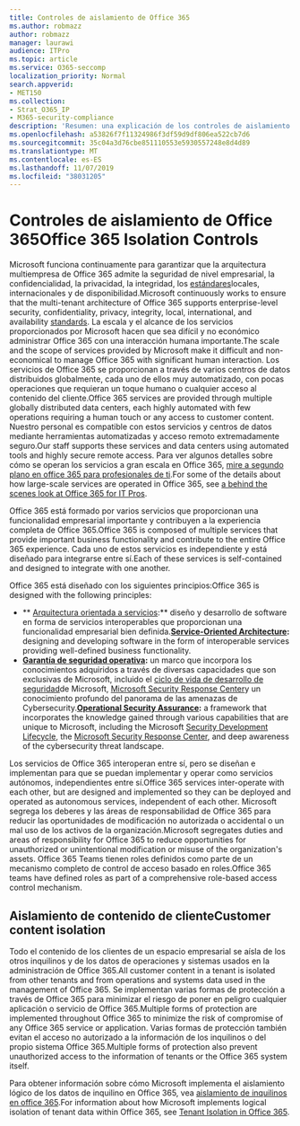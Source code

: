 ```yaml
---
title: Controles de aislamiento de Office 365
ms.author: robmazz
author: robmazz
manager: laurawi
audience: ITPro
ms.topic: article
ms.service: O365-seccomp
localization_priority: Normal
search.appverid:
- MET150
ms.collection:
- Strat_O365_IP
- M365-security-compliance
description: 'Resumen: una explicación de los controles de aislamiento en Office 365.'
ms.openlocfilehash: a53826f7f11324986f3df59d9df806ea522cb7d6
ms.sourcegitcommit: 35c04a3d76cbe851110553e5930557248e8d4d89
ms.translationtype: MT
ms.contentlocale: es-ES
ms.lasthandoff: 11/07/2019
ms.locfileid: "38031205"
---
```

# <a name="office-365-isolation-controls"></a><span data-ttu-id="d72c6-103">Controles de aislamiento de Office 365</span><span class="sxs-lookup"><span data-stu-id="d72c6-103">Office 365 Isolation Controls</span></span> 

<span data-ttu-id="d72c6-104">Microsoft funciona continuamente para garantizar que la arquitectura multiempresa de Office 365 admite la seguridad de nivel empresarial, la confidencialidad, la privacidad, la integridad, los [estándares](https://www.microsoft.com/TrustCenter/Compliance?service=Office#Icons)locales, internacionales y de disponibilidad.</span><span class="sxs-lookup"><span data-stu-id="d72c6-104">Microsoft continuously works to ensure that the multi-tenant architecture of Office 365 supports enterprise-level security, confidentiality, privacy, integrity, local, international, and availability [standards](https://www.microsoft.com/TrustCenter/Compliance?service=Office#Icons).</span></span> <span data-ttu-id="d72c6-105">La escala y el alcance de los servicios proporcionados por Microsoft hacen que sea difícil y no económico administrar Office 365 con una interacción humana importante.</span><span class="sxs-lookup"><span data-stu-id="d72c6-105">The scale and the scope of services provided by Microsoft make it difficult and non-economical to manage Office 365 with significant human interaction.</span></span> <span data-ttu-id="d72c6-106">Los servicios de Office 365 se proporcionan a través de varios centros de datos distribuidos globalmente, cada uno de ellos muy automatizado, con pocas operaciones que requieran un toque humano o cualquier acceso al contenido del cliente.</span><span class="sxs-lookup"><span data-stu-id="d72c6-106">Office 365 services are provided through multiple globally distributed data centers, each highly automated with few operations requiring a human touch or any access to customer content.</span></span> <span data-ttu-id="d72c6-107">Nuestro personal es compatible con estos servicios y centros de datos mediante herramientas automatizadas y acceso remoto extremadamente seguro.</span><span class="sxs-lookup"><span data-stu-id="d72c6-107">Our staff supports these services and data centers using automated tools and highly secure remote access.</span></span> <span data-ttu-id="d72c6-108">Para ver algunos detalles sobre cómo se operan los servicios a gran escala en Office 365, [mire a segundo plano en office 365 para profesionales de ti](https://channel9.msdn.com/Events/SharePoint-Conference/2014/SPC202).</span><span class="sxs-lookup"><span data-stu-id="d72c6-108">For some of the details about how large-scale services are operated in Office 365, see [a behind the scenes look at Office 365 for IT Pros](https://channel9.msdn.com/Events/SharePoint-Conference/2014/SPC202).</span></span>

<span data-ttu-id="d72c6-109">Office 365 está formado por varios servicios que proporcionan una funcionalidad empresarial importante y contribuyen a la experiencia completa de Office 365.</span><span class="sxs-lookup"><span data-stu-id="d72c6-109">Office 365 is composed of multiple services that provide important business functionality and contribute to the entire Office 365 experience.</span></span> <span data-ttu-id="d72c6-110">Cada uno de estos servicios es independiente y está diseñado para integrarse entre sí.</span><span class="sxs-lookup"><span data-stu-id="d72c6-110">Each of these services is self-contained and designed to integrate with one another.</span></span>

<span data-ttu-id="d72c6-111">Office 365 está diseñado con los siguientes principios:</span><span class="sxs-lookup"><span data-stu-id="d72c6-111">Office 365 is designed with the following principles:</span></span>

 - <span data-ttu-id="d72c6-112">\*\* [Arquitectura orientada a servicios](https://msdn.microsoft.com/library/aa480021.aspx):\*\* diseño y desarrollo de software en forma de servicios interoperables que proporcionan una funcionalidad empresarial bien definida.</span><span class="sxs-lookup"><span data-stu-id="d72c6-112">**[Service-Oriented Architecture](https://msdn.microsoft.com/library/aa480021.aspx):** designing and developing software in the form of interoperable services providing well-defined business functionality.</span></span>
 - <span data-ttu-id="d72c6-113">**[Garantía de seguridad operativa](https://www.microsoft.com/download/details.aspx?id=40872):** un marco que incorpora los conocimientos adquiridos a través de diversas capacidades que son exclusivas de Microsoft, incluido el [ciclo de vida de desarrollo de seguridad](https://www.microsoft.com/sdl/default.aspx)de Microsoft, [Microsoft Security Response Center](https://technet.microsoft.com/library/dn440717.aspx)y un conocimiento profundo del panorama de las amenazas de Cybersecurity.</span><span class="sxs-lookup"><span data-stu-id="d72c6-113">**[Operational Security Assurance](https://www.microsoft.com/download/details.aspx?id=40872):** a framework that incorporates the knowledge gained through various capabilities that are unique to Microsoft, including the Microsoft [Security Development Lifecycle](https://www.microsoft.com/sdl/default.aspx), the [Microsoft Security Response Center](https://technet.microsoft.com/library/dn440717.aspx), and deep awareness of the cybersecurity threat landscape.</span></span>

<span data-ttu-id="d72c6-114">Los servicios de Office 365 interoperan entre sí, pero se diseñan e implementan para que se puedan implementar y operar como servicios autónomos, independientes entre sí.</span><span class="sxs-lookup"><span data-stu-id="d72c6-114">Office 365 services inter-operate with each other, but are designed and implemented so they can be deployed and operated as autonomous services, independent of each other.</span></span> <span data-ttu-id="d72c6-115">Microsoft segrega los deberes y las áreas de responsabilidad de Office 365 para reducir las oportunidades de modificación no autorizada o accidental o un mal uso de los activos de la organización.</span><span class="sxs-lookup"><span data-stu-id="d72c6-115">Microsoft segregates duties and areas of responsibility for Office 365 to reduce opportunities for unauthorized or unintentional modification or misuse of the organization's assets.</span></span> <span data-ttu-id="d72c6-116">Office 365 Teams tienen roles definidos como parte de un mecanismo completo de control de acceso basado en roles.</span><span class="sxs-lookup"><span data-stu-id="d72c6-116">Office 365 teams have defined roles as part of a comprehensive role-based access control mechanism.</span></span>

## <a name="customer-content-isolation"></a><span data-ttu-id="d72c6-117">Aislamiento de contenido de cliente</span><span class="sxs-lookup"><span data-stu-id="d72c6-117">Customer content isolation</span></span>

<span data-ttu-id="d72c6-118">Todo el contenido de los clientes de un espacio empresarial se aísla de los otros inquilinos y de los datos de operaciones y sistemas usados en la administración de Office 365.</span><span class="sxs-lookup"><span data-stu-id="d72c6-118">All customer content in a tenant is isolated from other tenants and from operations and systems data used in the management of Office 365.</span></span> <span data-ttu-id="d72c6-119">Se implementan varias formas de protección a través de Office 365 para minimizar el riesgo de poner en peligro cualquier aplicación o servicio de Office 365.</span><span class="sxs-lookup"><span data-stu-id="d72c6-119">Multiple forms of protection are implemented throughout Office 365 to minimize the risk of compromise of any Office 365 service or application.</span></span> <span data-ttu-id="d72c6-120">Varias formas de protección también evitan el acceso no autorizado a la información de los inquilinos o del propio sistema Office 365.</span><span class="sxs-lookup"><span data-stu-id="d72c6-120">Multiple forms of protection also prevent unauthorized access to the information of tenants or the Office 365 system itself.</span></span>

<span data-ttu-id="d72c6-121">Para obtener información sobre cómo Microsoft implementa el aislamiento lógico de los datos de inquilino en Office 365, vea [aislamiento de inquilinos en office 365](office-365-tenant-isolation-overview.md).</span><span class="sxs-lookup"><span data-stu-id="d72c6-121">For information about how Microsoft implements logical isolation of tenant data within Office 365, see [Tenant Isolation in Office 365](office-365-tenant-isolation-overview.md).</span></span>
